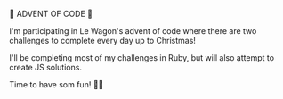 🎄 ADVENT OF CODE 🎄

I'm participating in Le Wagon's advent of code where there are two challenges to complete every day up to Christmas!

I'll be completing most of my challenges in Ruby, but will also attempt to create JS solutions. 

Time to have som fun! 🎅🏾
